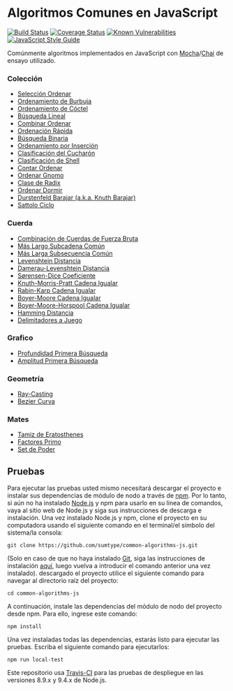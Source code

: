 # Algoritmos Comunes en JavaScript

[![Build Status](https://travis-ci.org/sumtype/common-algorithms-js.svg?branch=master)](https://travis-ci.org/sumtype/common-algorithms-js) [![Coverage Status](https://coveralls.io/repos/github/sumtype/common-algorithms-js/badge.svg?branch=master)](https://coveralls.io/github/sumtype/common-algorithms-js?branch=master) [![Known Vulnerabilities](https://snyk.io/test/github/sumtype/common-algorithms-js/badge.svg)](https://snyk.io/test/github/sumtype/common-algorithms-js) [![JavaScript Style Guide](https://img.shields.io/badge/code_style-standard-brightgreen.svg)](https://standardjs.com)

Comúnmente algoritmos implementados en JavaScript con [Mocha](https://mochajs.org/)/[Chai](http://chaijs.com/) de ensayo utilizado.

### Colección

* [Selección Ordenar](https://github.com/sumtype/common-algorithms-js/blob/master/algorithms/selectionSort.js)
* [Ordenamiento de Burbuja](https://github.com/sumtype/common-algorithms-js/blob/master/algorithms/bubbleSort.js)
* [Ordenamiento de Cóctel](https://github.com/sumtype/common-algorithms-js/blob/master/algorithms/cocktailSort.js)
* [Búsqueda Lineal](https://github.com/sumtype/common-algorithms-js/blob/master/algorithms/linearSearch.js)
* [Combinar Ordenar](https://github.com/sumtype/common-algorithms-js/blob/master/algorithms/mergeSort.js)
* [Ordenación Rápida](https://github.com/sumtype/common-algorithms-js/blob/master/algorithms/quickSort.js)
* [Búsqueda Binaria](https://github.com/sumtype/common-algorithms-js/blob/master/algorithms/binarySearch.js)
* [Ordenamiento por Inserción](https://github.com/sumtype/common-algorithms-js/blob/master/algorithms/insertionSort.js)
* [Clasificación del Cucharón](https://github.com/sumtype/common-algorithms-js/blob/master/algorithms/bucketSort.js)
* [Clasificación de Shell](https://github.com/sumtype/common-algorithms-js/blob/master/algorithms/shellSort.js)
* [Contar Ordenar](https://github.com/sumtype/common-algorithms-js/blob/master/algorithms/countingSort.js)
* [Ordenar Gnomo](https://github.com/sumtype/common-algorithms-js/blob/master/algorithms/gnomeSort.js)
* [Clase de Radix](https://github.com/sumtype/common-algorithms-js/blob/master/algorithms/radixSort.js)
* [Ordenar Dormir](https://github.com/sumtype/common-algorithms-js/blob/master/algorithms/sleepSort.js)
* [Durstenfeld Barajar (a.k.a. Knuth Barajar)](https://github.com/sumtype/common-algorithms-js/blob/master/algorithms/durstenfeldShuffle.js)
* [Sattolo Ciclo](https://github.com/sumtype/common-algorithms-js/blob/master/algorithms/sattoloCycle.js)

### Cuerda

* [Combinación de Cuerdas de Fuerza Bruta](https://github.com/sumtype/common-algorithms-js/blob/master/algorithms/bruteForceStringMatch.js)
* [Más Largo Subcadena Común](https://github.com/sumtype/common-algorithms-js/blob/master/algorithms/longestCommonSubstring.js)
* [Más Larga Subsecuencia Común](https://github.com/sumtype/common-algorithms-js/blob/master/algorithms/longestCommonSubsequence.js)
* [Levenshtein Distancia](https://github.com/sumtype/common-algorithms-js/blob/master/algorithms/levenshteinDistance.js)
* [Damerau-Levenshtein Distancia](https://github.com/sumtype/common-algorithms-js/blob/master/algorithms/damerauLevenshteinDistance.js)
* [Sørensen-Dice Coeficiente](https://github.com/sumtype/common-algorithms-js/blob/master/algorithms/sorensenDiceCoefficient.js)
* [Knuth-Morris-Pratt Cadena Igualar](https://github.com/sumtype/common-algorithms-js/blob/master/algorithms/knuthMorrisPrattStringMatch.js)
* [Rabin-Karp Cadena Igualar](https://github.com/sumtype/common-algorithms-js/blob/master/algorithms/rabinKarpStringMatch.js)
* [Boyer-Moore Cadena Igualar](https://github.com/sumtype/common-algorithms-js/blob/master/algorithms/boyerMooreStringMatch.js)
* [Boyer-Moore-Horspool Cadena Igualar](https://github.com/sumtype/common-algorithms-js/blob/master/algorithms/boyerMooreHorspoolStringMatch.js)
* [Hamming Distancia](https://github.com/sumtype/common-algorithms-js/blob/master/algorithms/hammingDistance.js)
* [Delimitadores a Juego](https://github.com/sumtype/common-algorithms-js/blob/master/algorithms/matchingDelimiters.js)

### Grafico

* [Profundidad Primera Búsqueda](https://github.com/sumtype/common-algorithms-js/blob/master/algorithms/depthFirstSearch.js)
* [Amplitud Primera Búsqueda](https://github.com/sumtype/common-algorithms-js/blob/master/algorithms/breadthFirstSearch.js)

### Geometría

* [Ray-Casting](https://github.com/sumtype/common-algorithms-js/blob/master/algorithms/rayCasting.js)
* [Bezier Curva](https://github.com/sumtype/common-algorithms-js/blob/master/algorithms/bezierCurve.js)

### Mates

* [Tamiz de Eratosthenes](https://github.com/sumtype/common-algorithms-js/blob/master/algorithms/sieveOfEratosthenes.js)
* [Factores Primo](https://github.com/sumtype/common-algorithms-js/blob/master/algorithms/primeFactors.js)
* [Set de Poder](https://github.com/sumtype/common-algorithms-js/blob/master/algorithms/powerSet.js)

## Pruebas

Para ejecutar las pruebas usted mismo necesitará descargar el proyecto e instalar sus dependencias de módulo de nodo a través de [npm](https://www.npmjs.com/). Por lo tanto, si aún no ha instalado [Node.js](https://nodejs.org/) y npm para usarlo en su línea de comandos, vaya al sitio web de Node.js y siga sus instrucciones de descarga e instalación. Una vez instalado Node.js y npm, clone el proyecto en su computadora usando el siguiente comando en el terminal/el símbolo del sistema/la consola:

`git clone https://github.com/sumtype/common-algorithms-js.git`

(Solo en caso de que no haya instalado [Git](https://git-scm.com/), siga las instrucciones de instalación [aquí](https://git-scm.com/book/en/v2/Getting-Started-Installing-Git), luego vuelva a introducir el comando anterior una vez instalado). descargado el proyecto utilice el siguiente comando para navegar al directorio raíz del proyecto:

`cd common-algorithms-js`

A continuación, instale las dependencias del módulo de nodo del proyecto desde npm. Para ello, ingrese este comando:

`npm install`

Una vez instaladas todas las dependencias, estarás listo para ejecutar las pruebas. Escriba el siguiente comando para ejecutarlos:

`npm run local-test`

Este repositorio usa [Travis-CI](https://travis-ci.org/sumtype/common-algorithms-js) para las pruebas de despliegue en las versiones 8.9.x y 9.4.x de Node.js.
